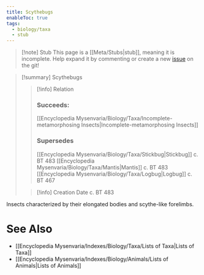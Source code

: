 ```yaml
---
title: Scythebugs
enableToc: true
tags:
  - biology/taxa
  - stub
---
```


> [!note] Stub
> This page is a [[Meta/Stubs|stub]], meaning it is incomplete. Help expand it by commenting or create a new [issue](https://github.com/RagtimeGal/quartz--encyclopedia-mysenvaria/issues/new/choose) on the git!


> [!summary] Scythebugs
> > [!info] Relation
> > ### Succeeds:
> > [[Encyclopedia Mysenvaria/Biology/Taxa/Incomplete-metamorphosing Insects|Incomplete-metamorphosing Insects]]
> > ### Supersedes 
> > [[Encyclopedia Mysenvaria/Biology/Taxa/Stickbug|Stickbug]] c. BT 483
> > [[Encyclopedia Mysenvaria/Biology/Taxa/Mantis|Mantis]] c. BT 483
> > [[Encyclopedia Mysenvaria/Biology/Taxa/Logbug|Logbug]] c. BT 467
>
> > [!info] Creation Date
> > c. BT 483

Insects characterized by their elongated bodies and scythe-like forelimbs.

# See Also
- [[Encyclopedia Mysenvaria/Indexes/Biology/Taxa/Lists of Taxa|Lists of Taxa]]
- [[Encyclopedia Mysenvaria/Indexes/Biology/Animals/Lists of Animals|Lists of Animals]]
